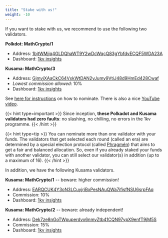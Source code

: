 ```yaml
---
title: "Stake with us!"
weight: -10
---
```


If you want to stake with us, we recommend to use the following two validators.

**Polkdot: MathCrypto/1** 
- Address: [1bjtWMjjq4GLDQhaWT9Y2wDcWqcQ83gYbfdvECQF5WDA23A](https://polkadot.subscan.io/validator/1bjtWMjjq4GLDQhaWT9Y2wDcWqcQ83gYbfdvECQF5WDA23A)
- Dashboard: [1kv insights](https://insights.math-crypto.com/polkadot/1bjtWMjjq4GLDQhaWT9Y2wDcWqcQ83gYbfdvECQF5WDA23A/)

**Kusama: MathCrypto/3**
- Address: [GjmvjXAaCkC64VxkWtDAN2vJumy9VtiJ48d9HmEd428Cwaf](https://kusama.subscan.io/validator/GjmvjXAaCkC64VxkWtDAN2vJumy9VtiJ48d9HmEd428Cwaf)
- *Lowest commission allowed*: 10% 
- Dashboard: [1kv insights](https://insights.math-crypto.com/kusama/GjmvjXAaCkC64VxkWtDAN2vJumy9VtiJ48d9HmEd428Cwaf/)




See [here for instructions](https://wiki.polkadot.network/docs/maintain-guides-how-to-nominate-polkadot#step-2-nominate-a-validator) on how to nominate. There is also a nice [YouTube video](https://www.youtube.com/watch?v=FCXC0CDhyS4).


{{< hint type=important >}}
Since inception, **these Polkadot and Kusama validators had zero faults**: no slashing, no chilling, no errors in the 1kv programme.
{{< /hint >}}


{{< hint type=tip >}}
You can nominate more than one validator with your funds. The validators that get selected each round (called an era) are determined by a special election protocol (called [Phragmén](https://wiki.polkadot.network/docs/learn-phragmen)) that aims to get a fair and balanced allocation. So, even if you already staked your funds with another validator, you can still select our validator(s) in addition (up to a maximum of 16).
{{< /hint >}}

In addition, we have the following Kusama validators. 

**Kusama: MathCrypto/1** -- beware: higher commission!
- Address: [EARQCUK4Y3oN3LCuyjriBxPesNAuQWa7ifjsfNSU6srpFAq](https://kusama.subscan.io/validator/EARQCUK4Y3oN3LCuyjriBxPesNAuQWa7ifjsfNSU6srpFAq)
- Commission: 10%
- Dashboard: [1kv insights](https://insights.math-crypto.com/kusama/EARQCUK4Y3oN3LCuyjriBxPesNAuQWa7ifjsfNSU6srpFAq/)

**Kusama: MathCrypto/2** -- beware: already independent!
- Address: [Dek7ze8nGoTWpuperdvx6nmyZtb41CQN97ypX9enfT9jM5S](https://kusama.subscan.io/validator/Dek7ze8nGoTWpuperdvx6nmyZtb41CQN97ypX9enfT9jM5S)
- Commission: 15%
- Dashboard: [1kv insights](https://insights.math-crypto.com/kusama/Dek7ze8nGoTWpuperdvx6nmyZtb41CQN97ypX9enfT9jM5S/)



